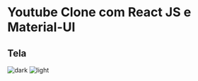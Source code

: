 # Youtube Clone com React JS e Material-UI

## Tela
![dark](https://user-images.githubusercontent.com/39247769/100170689-fd0e0200-2ea4-11eb-86db-72a499f86a89.png)
![light](https://user-images.githubusercontent.com/39247769/100170694-fed7c580-2ea4-11eb-90c9-4449a155000a.png)
